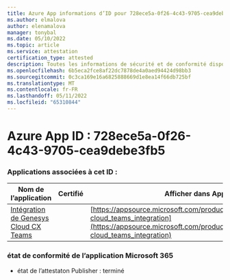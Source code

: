 ```yaml
---
title: Azure App informations d’ID pour 728ece5a-0f26-4c43-9705-cea9debe3fb5
ms.author: elmalova
author: elenamalova
manager: tonybal
ms.date: 05/10/2022
ms.topic: article
ms.service: attestation
certification_type: attested
description: Toutes les informations de sécurité et de conformité disponibles pour 728ece5a-0f26-4c43-9705-cea9debe3fb5.
ms.openlocfilehash: 6b5eca2fce8af22dc7878de4a0aed94424d98bb3
ms.sourcegitcommit: 0c3ca169e16a6825888669d1e8ea14f66db725bf
ms.translationtype: MT
ms.contentlocale: fr-FR
ms.lasthandoff: 05/11/2022
ms.locfileid: "65310844"
---
```

# <a name="azure-app-id-728ece5a-0f26-4c43-9705-cea9debe3fb5"></a>Azure App ID : 728ece5a-0f26-4c43-9705-cea9debe3fb5


### <a name="apps-associated-with-this-id"></a>Applications associées à cet ID :
| **Nom de l’application** | **Certifié** | **Afficher dans AppSource** |
|--------------|---------------|-----------------------|
| [Intégration de Genesys Cloud CX Teams](../forward/genesyslabs.genesys-cloud_teams_integration.md) |  | [https://appsource.microsoft.com/product/office/genesyslabs.genesys-cloud_teams_integration](https://appsource.microsoft.com/product/office/genesyslabs.genesys-cloud_teams_integration) |

### <a name="microsoft-365-app-compliance-status"></a>état de conformité de l’application Microsoft 365
- état de l’attestaton Publisher : terminé
